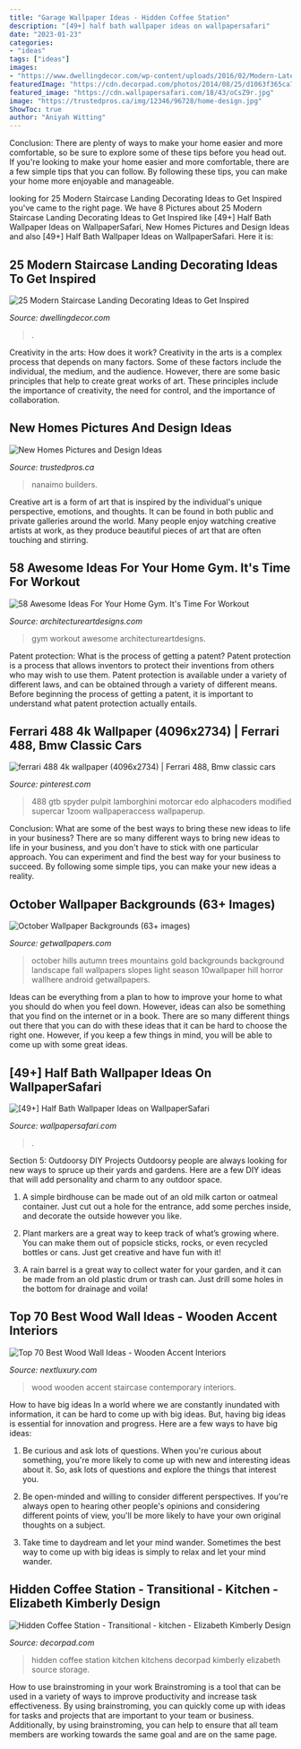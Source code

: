 ```yaml
---
title: "Garage Wallpaper Ideas - Hidden Coffee Station"
description: "[49+] half bath wallpaper ideas on wallpapersafari"
date: "2023-01-23"
categories:
- "ideas"
tags: ["ideas"]
images:
- "https://www.dwellingdecor.com/wp-content/uploads/2016/02/Modern-Latest-modern-stairs-designs-ideas.jpg"
featuredImage: "https://cdn.decorpad.com/photos/2014/08/25/d1063f365ca7.jpg"
featured_image: "https://cdn.wallpapersafari.com/18/43/oCsZ9r.jpg"
image: "https://trustedpros.ca/img/12346/96728/home-design.jpg"
ShowToc: true
author: "Aniyah Witting"
---
```



Conclusion: There are plenty of ways to make your home easier and more comfortable, so be sure to explore some of these tips before you head out.
If you're looking to make your home easier and more comfortable, there are a few simple tips that you can follow. By following these tips, you can make your home more enjoyable and manageable.

	

		
looking for 25 Modern Staircase Landing Decorating Ideas to Get Inspired you've came to the right page. We have 8 Pictures about 25 Modern Staircase Landing Decorating Ideas to Get Inspired like [49+] Half Bath Wallpaper Ideas on WallpaperSafari, New Homes Pictures and Design Ideas and also [49+] Half Bath Wallpaper Ideas on WallpaperSafari. Here it is:
		
    
## 25 Modern Staircase Landing Decorating Ideas To Get Inspired

<img loading=lazy src="https://www.dwellingdecor.com/wp-content/uploads/2016/02/Modern-Latest-modern-stairs-designs-ideas.jpg" onerror="this.onerror=null;this.src='https://tse4.mm.bing.net/th?id=OIP.C-9o6-iJ7KpHGRozmgKu0wHaLH&amp;pid=15.1';" alt="25 Modern Staircase Landing Decorating Ideas to Get Inspired">

_Source: dwellingdecor.com_

>. 

	

Creativity in the arts: How does it work?
Creativity in the arts is a complex process that depends on many factors. Some of these factors include the individual, the medium, and the audience. However, there are some basic principles that help to create great works of art. These principles include the importance of creativity, the need for control, and the importance of collaboration.

    
## New Homes Pictures And Design Ideas

<img loading=lazy src="https://trustedpros.ca/img/12346/96728/home-design.jpg" onerror="this.onerror=null;this.src='https://tse1.mm.bing.net/th?id=OIP.IBAMY0JFcOji1c7v-Q6vfgHaE8&amp;pid=15.1';" alt="New Homes Pictures and Design Ideas">

_Source: trustedpros.ca_

>nanaimo builders. 

	

Creative art is a form of art that is inspired by the individual's unique perspective, emotions, and thoughts. It can be found in both public and private galleries around the world. Many people enjoy watching creative artists at work, as they produce beautiful pieces of art that are often touching and stirring.

    
## 58 Awesome Ideas For Your Home Gym. It&#039;s Time For Workout

<img loading=lazy src="https://www.architectureartdesigns.com/wp-content/uploads/2013/04/ArchitectureArtDesigns-765.jpg" onerror="this.onerror=null;this.src='https://tse3.mm.bing.net/th?id=OIP.5kR_X86hgMRMtGFcZh2yRgHaFk&amp;pid=15.1';" alt="58 Awesome Ideas For Your Home Gym. It&#039;s Time For Workout">

_Source: architectureartdesigns.com_

>gym workout awesome architectureartdesigns. 

	

Patent protection: What is the process of getting a patent?
Patent protection is a process that allows inventors to protect their inventions from others who may wish to use them. Patent protection is available under a variety of different laws, and can be obtained through a variety of different means. Before beginning the process of getting a patent, it is important to understand what patent protection actually entails.

    
## Ferrari 488 4k Wallpaper (4096x2734) | Ferrari 488, Bmw Classic Cars

<img loading=lazy src="https://i.pinimg.com/originals/12/79/f9/1279f9d4f9e833e569640805c478c8c7.jpg" onerror="this.onerror=null;this.src='https://tse1.mm.bing.net/th?id=OIP.5UhoB0MFYRLlPHi8CjAeGQHaE8&amp;pid=15.1';" alt="ferrari 488 4k wallpaper (4096x2734) | Ferrari 488, Bmw classic cars">

_Source: pinterest.com_

>488 gtb spyder pulpit lamborghini motorcar edo alphacoders modified supercar 1zoom wallpaperaccess wallpaperup. 

	

Conclusion: What are some of the best ways to bring these new ideas to life in your business?
There are so many different ways to bring new ideas to life in your business, and you don't have to stick with one particular approach. You can experiment and find the best way for your business to succeed. By following some simple tips, you can make your new ideas a reality.

    
## October Wallpaper Backgrounds (63+ Images)

<img loading=lazy src="https://getwallpapers.com/wallpaper/full/e/f/6/1149592-free-october-wallpaper-backgrounds-1920x1200-720p.jpg" onerror="this.onerror=null;this.src='https://tse2.mm.bing.net/th?id=OIP.YqKADqeoClepYqNO-_mTmwHaEo&amp;pid=15.1';" alt="October Wallpaper Backgrounds (63+ images)">

_Source: getwallpapers.com_

>october hills autumn trees mountains gold backgrounds background landscape fall wallpapers slopes light season 10wallpaper hill horror wallhere android getwallpapers. 

	

Ideas can be everything from a plan to how to improve your home to what you should do when you feel down. However, ideas can also be something that you find on the internet or in a book. There are so many different things out there that you can do with these ideas that it can be hard to choose the right one. However, if you keep a few things in mind, you will be able to come up with some great ideas.

    
## [49+] Half Bath Wallpaper Ideas On WallpaperSafari

<img loading=lazy src="https://cdn.wallpapersafari.com/18/43/oCsZ9r.jpg" onerror="this.onerror=null;this.src='https://tse2.mm.bing.net/th?id=OIP.Qd8OxSjOhKlWHCmBjyEIcgHaLH&amp;pid=15.1';" alt="[49+] Half Bath Wallpaper Ideas on WallpaperSafari">

_Source: wallpapersafari.com_

>. 

	

Section 5: Outdoorsy DIY Projects
Outdoorsy people are always looking for new ways to spruce up their yards and gardens. Here are a few DIY ideas that will add personality and charm to any outdoor space.
1. A simple birdhouse can be made out of an old milk carton or oatmeal container. Just cut out a hole for the entrance, add some perches inside, and decorate the outside however you like.

2. Plant markers are a great way to keep track of what’s growing where. You can make them out of popsicle sticks, rocks, or even recycled bottles or cans. Just get creative and have fun with it!

3. A rain barrel is a great way to collect water for your garden, and it can be made from an old plastic drum or trash can. Just drill some holes in the bottom for drainage and voila!

    
## Top 70 Best Wood Wall Ideas - Wooden Accent Interiors

<img loading=lazy src="http://nextluxury.com/wp-content/uploads/contemporary-home-staircase-wood-wall-ideas.jpg" onerror="this.onerror=null;this.src='https://tse4.mm.bing.net/th?id=OIP.TPVpOIFqzJ3_RNBZ7OIxtAHaHQ&amp;pid=15.1';" alt="Top 70 Best Wood Wall Ideas - Wooden Accent Interiors">

_Source: nextluxury.com_

>wood wooden accent staircase contemporary interiors. 

	

How to have big ideas
In a world where we are constantly inundated with information, it can be hard to come up with big ideas. But, having big ideas is essential for innovation and progress. Here are a few ways to have big ideas:
1) Be curious and ask lots of questions. When you're curious about something, you're more likely to come up with new and interesting ideas about it. So, ask lots of questions and explore the things that interest you.

2) Be open-minded and willing to consider different perspectives. If you're always open to hearing other people's opinions and considering different points of view, you'll be more likely to have your own original thoughts on a subject.

3) Take time to daydream and let your mind wander. Sometimes the best way to come up with big ideas is simply to relax and let your mind wander.

    
## Hidden Coffee Station - Transitional - Kitchen - Elizabeth Kimberly Design

<img loading=lazy src="https://cdn.decorpad.com/photos/2014/08/25/d1063f365ca7.jpg" onerror="this.onerror=null;this.src='https://tse2.mm.bing.net/th?id=OIP.V3wd3b3SHniQyHBHfXd-2QHaLH&amp;pid=15.1';" alt="Hidden Coffee Station - Transitional - kitchen - Elizabeth Kimberly Design">

_Source: decorpad.com_

>hidden coffee station kitchen kitchens decorpad kimberly elizabeth source storage. 

	

How to use brainstroming in your work
Brainstroming is a tool that can be used in a variety of ways to improve productivity and increase task effectiveness. By using brainstroming, you can quickly come up with ideas for tasks and projects that are important to your team or business. Additionally, by using brainstroming, you can help to ensure that all team members are working towards the same goal and are on the same page.

